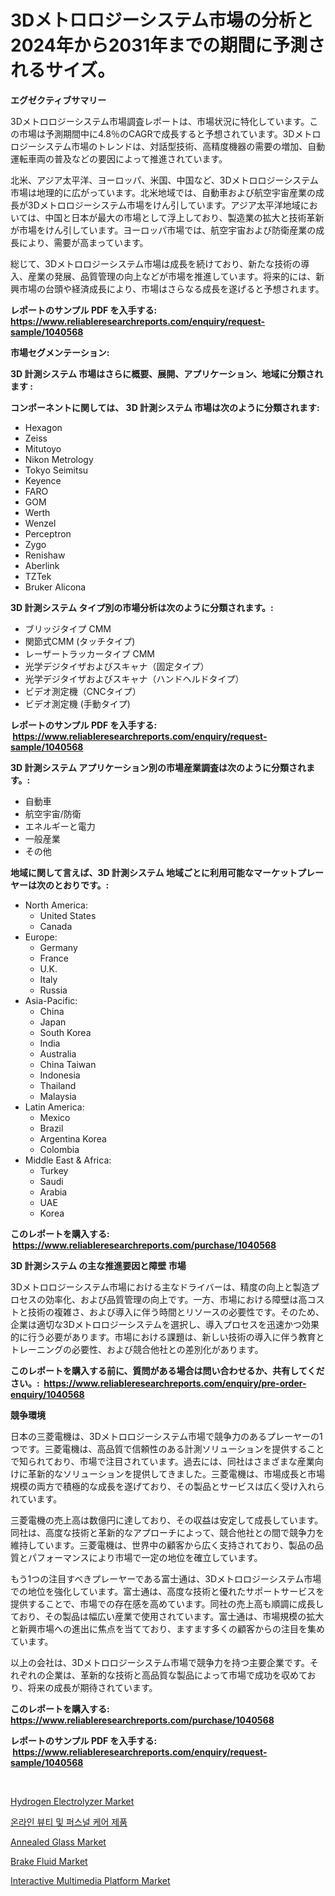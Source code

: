 <p><h1>3Dメトロロジーシステム市場の分析と2024年から2031年までの期間に予測されるサイズ。</h1></p><p><strong>エグゼクティブサマリー</strong></p>
<p><p>3Dメトロロジーシステム市場調査レポートは、市場状況に特化しています。この市場は予測期間中に4.8％のCAGRで成長すると予想されています。3Dメトロロジーシステム市場のトレンドは、対話型技術、高精度機器の需要の増加、自動運転車両の普及などの要因によって推進されています。</p><p>北米、アジア太平洋、ヨーロッパ、米国、中国など、3Dメトロロジーシステム市場は地理的に広がっています。北米地域では、自動車および航空宇宙産業の成長が3Dメトロロジーシステム市場をけん引しています。アジア太平洋地域においては、中国と日本が最大の市場として浮上しており、製造業の拡大と技術革新が市場をけん引しています。ヨーロッパ市場では、航空宇宙および防衛産業の成長により、需要が高まっています。</p><p>総じて、3Dメトロロジーシステム市場は成長を続けており、新たな技術の導入、産業の発展、品質管理の向上などが市場を推進しています。将来的には、新興市場の台頭や経済成長により、市場はさらなる成長を遂げると予想されます。</p></p>
<p><strong>レポートのサンプル PDF を入手する: <a href="https://www.reliableresearchreports.com/enquiry/request-sample/1040568">https://www.reliableresearchreports.com/enquiry/request-sample/1040568</a></strong></p>
<p><strong>市場セグメンテーション:</strong></p>
<p><strong> 3D 計測システム 市場はさらに概要、展開、アプリケーション、地域に分類されます :</strong></p>
<p><strong>コンポーネントに関しては、 3D 計測システム 市場は次のように分類されます: &nbsp;</strong></p>
<p><ul><li>Hexagon</li><li>Zeiss</li><li>Mitutoyo</li><li>Nikon Metrology</li><li>Tokyo Seimitsu</li><li>Keyence</li><li>FARO</li><li>GOM</li><li>Werth</li><li>Wenzel</li><li>Perceptron</li><li>Zygo</li><li>Renishaw</li><li>Aberlink</li><li>TZTek</li><li>Bruker Alicona</li></ul></p>
<p><strong> 3D 計測システム タイプ別の市場分析は次のように分類されます。:</strong></p>
<p><ul><li>ブリッジタイプ CMM</li><li>関節式CMM (タッチタイプ)</li><li>レーザートラッカータイプ CMM</li><li>光学デジタイザおよびスキャナ（固定タイプ）</li><li>光学デジタイザおよびスキャナ（ハンドヘルドタイプ）</li><li>ビデオ測定機（CNCタイプ）</li><li>ビデオ測定機 (手動タイプ)</li></ul></p>
<p><strong>レポートのサンプル PDF を入手する: &nbsp;<a href="https://www.reliableresearchreports.com/enquiry/request-sample/1040568">https://www.reliableresearchreports.com/enquiry/request-sample/1040568</a></strong></p>
<p><strong> 3D 計測システム アプリケーション別の市場産業調査は次のように分類されます。:</strong></p>
<p><ul><li>自動車</li><li>航空宇宙/防衛</li><li>エネルギーと電力</li><li>一般産業</li><li>その他</li></ul></p>
<p><strong>地域に関して言えば、3D 計測システム 地域ごとに利用可能なマーケットプレーヤーは次のとおりです。:</strong></p>
<p><ul>
    <li>
        North America:
        <ul>
            <li>United States</li>
            <li>Canada</li>
        </ul>
    </li>
    <li>
        Europe:
        <ul>
            <li>Germany</li>
            <li>France</li>
            <li>U.K.</li>
            <li>Italy</li>
            <li>Russia</li>
        </ul>
    </li>
    <li>
        Asia-Pacific:
        <ul>
            <li>China</li>
            <li>Japan</li>
            <li>South Korea</li>
            <li>India</li>
            <li>Australia</li>
            <li>China Taiwan</li>
            <li>Indonesia</li>
            <li>Thailand</li>
            <li>Malaysia</li>
        </ul>
    </li>
    <li>
        Latin America:
        <ul>
            <li>Mexico</li>
            <li>Brazil</li>
            <li>Argentina Korea</li>
            <li>Colombia</li>
        </ul>
    </li>
    <li>
        Middle East & Africa:
        <ul>
            <li>Turkey</li>
            <li>Saudi</li>
            <li>Arabia</li>
            <li>UAE</li>
            <li>Korea</li>
        </ul>
    </li>
    </ul></p>
<p><strong>このレポートを購入する: &nbsp;<a href="https://www.reliableresearchreports.com/purchase/1040568">https://www.reliableresearchreports.com/purchase/1040568</a></strong></p>
<p><strong>3D 計測システム の主な推進要因と障壁 市場</strong></p>
<p><p>3Dメトロロジーシステム市場における主なドライバーは、精度の向上と製造プロセスの効率化、および品質管理の向上です。一方、市場における障壁は高コストと技術の複雑さ、および導入に伴う時間とリソースの必要性です。そのため、企業は適切な3Dメトロロジーシステムを選択し、導入プロセスを迅速かつ効果的に行う必要があります。市場における課題は、新しい技術の導入に伴う教育とトレーニングの必要性、および競合他社との差別化があります。</p></p>
<p><strong>このレポートを購入する前に、質問がある場合は問い合わせるか、共有してください。:&nbsp; <a href="https://www.reliableresearchreports.com/enquiry/pre-order-enquiry/1040568">https://www.reliableresearchreports.com/enquiry/pre-order-enquiry/1040568</a></strong></p>
<p><strong>競争環境</strong></p>
<p><p>日本の三菱電機は、3Dメトロロジーシステム市場で競争力のあるプレーヤーの1つです。三菱電機は、高品質で信頼性のある計測ソリューションを提供することで知られており、市場で注目されています。過去には、同社はさまざまな産業向けに革新的なソリューションを提供してきました。三菱電機は、市場成長と市場規模の両方で積極的な成長を遂げており、その製品とサービスは広く受け入れられています。</p><p>三菱電機の売上高は数億円に達しており、その収益は安定して成長しています。同社は、高度な技術と革新的なアプローチによって、競合他社との間で競争力を維持しています。三菱電機は、世界中の顧客から広く支持されており、製品の品質とパフォーマンスにより市場で一定の地位を確立しています。</p><p>もう1つの注目すべきプレーヤーである富士通は、3Dメトロロジーシステム市場での地位を強化しています。富士通は、高度な技術と優れたサポートサービスを提供することで、市場での存在感を高めています。同社の売上高も順調に成長しており、その製品は幅広い産業で使用されています。富士通は、市場規模の拡大と新興市場への進出に焦点を当てており、ますます多くの顧客からの注目を集めています。</p><p>以上の会社は、3Dメトロロジーシステム市場で競争力を持つ主要企業です。それぞれの企業は、革新的な技術と高品質な製品によって市場で成功を収めており、将来の成長が期待されています。</p></p>
<p><strong>このレポートを購入する: &nbsp; <a href="https://www.reliableresearchreports.com/purchase/1040568">https://www.reliableresearchreports.com/purchase/1040568</a></strong></p>
<p><strong>レポートのサンプル PDF を入手する: &nbsp;<a href="https://www.reliableresearchreports.com/enquiry/request-sample/1040568">https://www.reliableresearchreports.com/enquiry/request-sample/1040568</a></strong><strong></strong></p>
<p>&nbsp;</p>
<p><p><a href="https://view.publitas.com/reportprime-1/hydrogen-electrolyzer-market-research-report-forecasted-for-period-from-2024-2031-by-market-type-market-application-and-region/">Hydrogen Electrolyzer Market</a></p><p><a href="https://github.com/laholand/Market-Research-Report-List-2/blob/main/7780412189476.md">온라인 뷰티 및 퍼스널 케어 제품</a></p><p><a href="https://github.com/JameTravis/Market-Research-Report-List-4/blob/main/annealed-glass-market.md">Annealed Glass Market</a></p><p><a href="https://view.publitas.com/reportprime-1/brake-fluid-market-provides-a-comprehensive-analysis-including-a-macro-overview-of-the-market-as-well-as-micro-details-such-as-market-size-and-competitive-landscape/">Brake Fluid Market</a></p><p><a href="https://issuu.com/reportprime-2/docs/interactive-multimedia-platform-market-size-2030.p">Interactive Multimedia Platform Market</a></p></p>